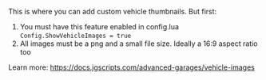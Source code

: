 This is where you can add custom vehicle thumbnails. But first:

1. You must have this feature enabled in config.lua `Config.ShowVehicleImages = true`
2. All images must be a png and a small file size. Ideally a 16:9 aspect ratio too

Learn more: https://docs.jgscripts.com/advanced-garages/vehicle-images
